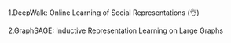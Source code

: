 1.DeepWalk: Online Learning of Social Representations (:ok_hand:)

2.GraphSAGE: Inductive Representation Learning on Large Graphs